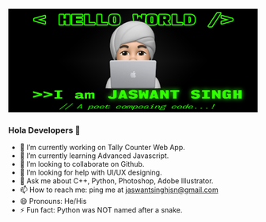 ![MasterHead](/img/MasterHead.png "Master Head")
### Hola Developers 👋

- 🔭 I’m currently working on Tally Counter Web App.
- 🌱 I’m currently learning Advanced Javascript.
- 👯 I’m looking to collaborate on Github.
- 🤔 I’m looking for help with UI/UX designing.
- 💬 Ask me about C++, Python, Photoshop, Adobe Illustrator.
- 📫 How to reach me: ping me at jaswantsinghjsn@gmail.com
- 😄 Pronouns: He/His
- ⚡ Fun fact: Python was NOT named after a snake.

